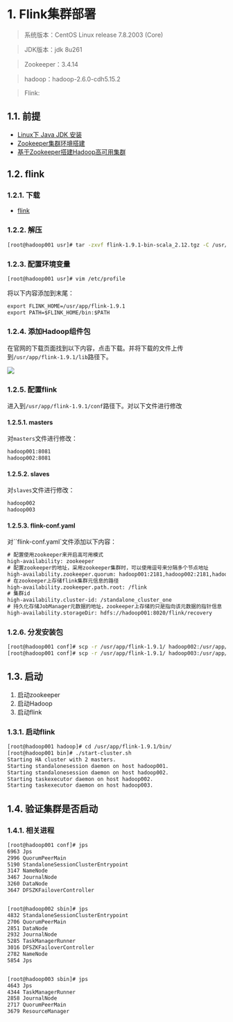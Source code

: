 # 1. Flink集群部署
>系统版本：CentOS Linux release 7.8.2003 (Core)    
      
>JDK版本：jdk 8u261
     
>Zookeeper：3.4.14
         
>hadoop：hadoop-2.6.0-cdh5.15.2
        
>Flink:
## 1.1. 前提
- [Linux下 Java JDK 安装](notes/大数据/大数据常用软件安装/基础软件/JDK安装.md)
- [Zookeeper集群环境搭建](notes/大数据/大数据常用软件安装/zookeeper/Zookeeper集群环境搭建.md)
- [基于Zookeeper搭建Hadoop高可用集群](notes/大数据/大数据常用软件安装/Hadoop/基于Zookeeper搭建Hadoop高可用集群.md)

## 1.2. flink
### 1.2.1. 下载
- [flink](https://flink.apache.org/downloads.html)
       
### 1.2.2. 解压
```bash
[root@hadoop001 usr]# tar -zxvf flink-1.9.1-bin-scala_2.12.tgz -C /usr/app/
```
       
### 1.2.3. 配置环境变量
```bash
[root@hadoop001 usr]# vim /etc/profile
```
       
将以下内容添加到末尾：
       
```html
export FLINK_HOME=/usr/app/flink-1.9.1
export PATH=$FLINK_HOME/bin:$PATH
```
         
### 1.2.4. 添加Hadoop组件包
在官网的下载页面找到以下内容，点击下载。并将下载的文件上传到`/usr/app/flink-1.9.1/lib`路径下。
       
![](https://camo.githubusercontent.com/dc7293eb963224390bc2963ace2a357cfcac8991/68747470733a2f2f67697465652e636f6d2f68656962616979696e672f426967446174612d4e6f7465732f7261772f6d61737465722f70696374757265732f666c696e6b2d6f7074696f6e616c2d636f6d706f6e656e74732e706e67)
         
### 1.2.5. 配置flink
进入到`/usr/app/flink-1.9.1/conf`路径下。对以下文件进行修改
     
#### 1.2.5.1. masters
对`masters`文件进行修改：
      
```html
hadoop001:8081
hadoop002:8081
```
         
#### 1.2.5.2. slaves
对`slaves`文件进行修改：
      
```html
hadoop002
hadoop003
```
       
#### 1.2.5.3. flink-conf.yaml
对``flink-conf.yaml`文件添加以下内容：
      
```html
# 配置使用zookeeper来开启高可用模式
high-availability: zookeeper
# 配置zookeeper的地址，采用zookeeper集群时，可以使用逗号来分隔多个节点地址
high-availability.zookeeper.quorum: hadoop001:2181,hadoop002:2181,hadoop003:2181
# 在zookeeper上存储flink集群元信息的路径
high-availability.zookeeper.path.root: /flink
# 集群id
high-availability.cluster-id: /standalone_cluster_one
# 持久化存储JobManager元数据的地址，zookeeper上存储的只是指向该元数据的指针信息
high-availability.storageDir: hdfs://hadoop001:8020/flink/recovery
```
          
### 1.2.6. 分发安装包
```bash
[root@hadoop001 conf]# scp -r /usr/app/flink-1.9.1/ hadoop002:/usr/app/
[root@hadoop001 conf]# scp -r /usr/app/flink-1.9.1/ hadoop003:/usr/app/
```
        
## 1.3. 启动
1. 启动zookeeper
2. 启动Hadoop
3. 启动flink
      
### 1.3.1. 启动flink
```bash
[root@hadoop001 hadoop]# cd /usr/app/flink-1.9.1/bin/
[root@hadoop001 bin]# ./start-cluster.sh
Starting HA cluster with 2 masters.
Starting standalonesession daemon on host hadoop001.
Starting standalonesession daemon on host hadoop002.
Starting taskexecutor daemon on host hadoop002.
Starting taskexecutor daemon on host hadoop003.
```
         
## 1.4. 验证集群是否启动
### 1.4.1. 相关进程
```bash
[root@hadoop001 conf]# jps
6963 Jps
2996 QuorumPeerMain
5190 StandaloneSessionClusterEntrypoint
3147 NameNode
3467 JournalNode
3260 DataNode
3647 DFSZKFailoverController


[root@hadoop002 sbin]# jps
4832 StandaloneSessionClusterEntrypoint
2706 QuorumPeerMain
2851 DataNode
2932 JournalNode
5285 TaskManagerRunner
3016 DFSZKFailoverController
2782 NameNode
5854 Jps


[root@hadoop003 sbin]# jps
4643 Jps
4344 TaskManagerRunner
2858 JournalNode
2717 QuorumPeerMain
3679 ResourceManager
```


